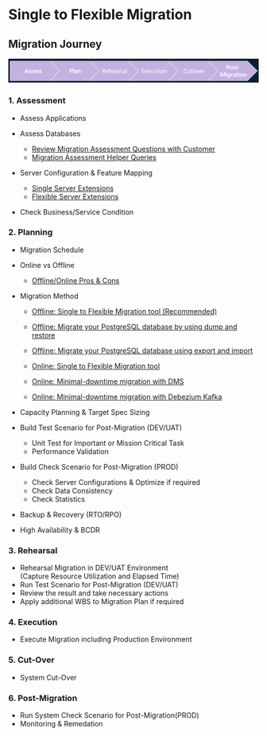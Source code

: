 # Single to Flexible Migration

## Migration Journey

![Migration Journey](./img/04_01_Migration_Journey.png)

### 1. Assessment

- Assess Applications
- Assess Databases
  * [Review Migration Assessment Questions with Customer](01_Assess/PremigrationQuestions.md)
  * [Migration Assessment Helper Queries](01_Assess/Queries.sql)

- Server Configuration & Feature Mapping
  * [Single Server Extensions](https://learn.microsoft.com/en-us/azure/postgresql/single-server/concepts-extensions)
  * [Flexible Server Extensions](https://learn.microsoft.com/en-us/azure/postgresql/flexible-server/concepts-extensions)

- Check Business/Service Condition

### 2. Planning

- Migration Schedule
- Online vs Offline
  * [Offline/Online Pros & Cons](https://learn.microsoft.com/en-us/azure/postgresql/migrate/concepts-single-to-flexible#how-to-migrate-from-single-server-to-flexible-server)

- Migration Method
  * [Offline: Single to Flexible Migration tool (Recommended)](https://learn.microsoft.com/en-us/azure/postgresql/migrate/concepts-single-to-flexible#single-to-flexible-migration-tool---overview)
  * [Offline: Migrate your PostgreSQL database by using dump and restore](https://learn.microsoft.com/en-us/azure/postgresql/migrate/how-to-migrate-using-dump-and-restore)
  * [Offline: Migrate your PostgreSQL database using export and import](https://learn.microsoft.com/en-us/azure/postgresql/migrate/how-to-migrate-using-export-and-import)
  
  * [Online: Single to Flexible Migration tool](https://learn.microsoft.com/en-us/azure/postgresql/migrate/concepts-single-to-flexible#single-to-flexible-migration-tool---overview)
  * [Online: Minimal-downtime migration with DMS](https://learn.microsoft.com/en-us/azure/postgresql/migrate/how-to-migrate-online)
  * [Online: Minimal-downtime migration with Debezium Kafka](https://debezium.io/releases/)

- Capacity Planning & Target Spec Sizing
- Build Test Scenario for Post-Migration (DEV/UAT)
  * Unit Test for Important or Mission Critical Task
  * Performance Validation
- Build Check Scenario for Post-Migration (PROD)
  * Check Server Configurations & Optimize if required
  * Check Data Consistency
  * Check Statistics
- Backup & Recovery (RTO/RPO)
- High Availability & BCDR

### 3. Rehearsal

- Rehearsal Migration in DEV/UAT Environment </br>
  (Capture Resource Utilization and Elapsed Time)
- Run Test Scenario for Post-Migration (DEV/UAT)
- Review the result and take necessary actions
- Apply additional WBS to Migration Plan if required

### 4. Execution

- Execute Migration including Production Environment

### 5. Cut-Over

- System Cut-Over

### 6. Post-Migration

- Run System Check Scenario for Post-Migration(PROD)
- Monitoring & Remedation
